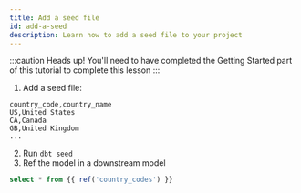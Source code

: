 ```yaml
---
title: Add a seed file
id: add-a-seed
description: Learn how to add a seed file to your project
---
```

:::caution Heads up!
You'll need to have completed the Getting Started part of this tutorial to
complete this lesson
:::

1. Add a seed file:

<File name='seeds/country_codes.csv'>

```text
country_code,country_name
US,United States
CA,Canada
GB,United Kingdom
...
```

</File>

2. Run `dbt seed`
3. Ref the model in a downstream model

<File name='models/something.sql'>

```sql
select * from {{ ref('country_codes') }}
```

</File>
